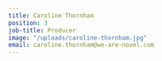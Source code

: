 ```yaml
---
title: Caroline Thornham
position: 3
job-title: Producer
image: "/uploads/caroline-thornham.jpg"
email: caroline.thornham@we-are-novel.com
---
```


